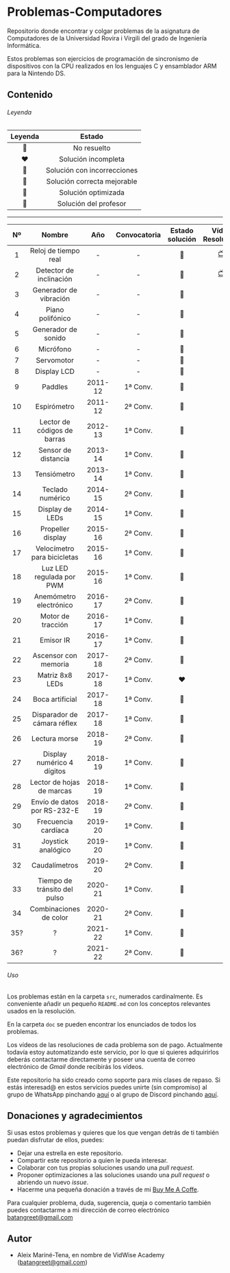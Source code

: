 # Problemas-Computadores
Repositorio donde encontrar y colgar problemas de la asignatura de Computadores de la Universidad Rovira i Virgili del 
grado de Ingeniería Informática. 

Estos problemas son ejercicios de programación de sincronismo de dispositivos con la CPU realizados en los lenguajes C 
y ensamblador ARM para la Nintendo DS.

## Contenido

###### Leyenda
| Leyenda | Estado |
| :---: | :---: |
| 🖤 | No resuelto |
| ❤️ | Solución incompleta |
| 🧡 | Solución con incorrecciones |
| 💛 | Solución correcta mejorable |
| 💚 | Solución optimizada |
| 💖 | Solución del profesor |


---
| Nº    | Nombre                          | Año     | Convocatoria | Estado solución | Vídeo Resolución                    |
| :---: | :-----------------------------: | :---:   | :----------: | :-------------: | :---------------------------------: |
| 1     | Reloj de tiempo real            | -       | -            | 💚               | [📺](https://youtu.be/4TT_tyNeHog)  |
| 2     | Detector de inclinación         | -       | -            | 💚               | [📺](https://youtu.be/4TT_tyNeHog)  |
| 3     | Generador de vibración          | -       | -            | 💖               |                                    |
| 4     | Piano polifónico                | -       | -            | 🖤               |                                    |
| 5     | Generador de sonido             | -       | -            | 🖤               |                                    |
| 6     | Micrófono                       | -       | -            | 🖤               |                                    |
| 7     | Servomotor                      | -       | -            | 🖤               |                                    |
| 8     | Display LCD                     | -       | -            | 🖤               |                                    |
| 9     | Paddles                         | 2011-12 | 1ª Conv.     | 💖               |                                    |
| 10    | Espirómetro                     | 2011-12 | 2ª Conv.     | 🖤               |                                    |
| 11    | Lector de códigos de barras     | 2012-13 | 1ª Conv.     | 🖤               |                                    |
| 12    | Sensor de distancia             | 2013-14 | 1ª Conv.     | 🖤               |                                    |
| 13    | Tensiómetro                     | 2013-14 | 1ª Conv.     | 🖤               |                                    |
| 14    | Teclado numérico                | 2014-15 | 2ª Conv.     | 💖               |                                    |
| 15    | Display de LEDs                 | 2014-15 | 1ª Conv.     | 🖤               |                                    |
| 16    | Propeller display               | 2015-16 | 2ª Conv.     | 🖤               |                                    |
| 17    | Velocímetro para bicicletas     | 2015-16 | 1ª Conv.     | 🖤               |                                    |
| 18    | Luz LED regulada por PWM        | 2015-16 | 1ª Conv.     | 🖤               |                                    |
| 19    | Anemómetro electrónico          | 2016-17 | 2ª Conv.     | 🖤               |                                    |
| 20    | Motor de tracción               | 2016-17 | 1ª Conv.     | 💖               |                                    |
| 21    | Emisor IR                       | 2016-17 | 1ª Conv.     | 🖤               |                                    |
| 22    | Ascensor con memoria            | 2017-18 | 2ª Conv.     | 🖤               |                                    |
| 23    | Matriz 8x8 LEDs                 | 2017-18 | 1ª Conv.     | ❤️               |                                    |
| 24    | Boca artificial                 | 2017-18 | 1ª Conv.     | 🖤               |                                    |
| 25    | Disparador de cámara réflex     | 2017-18 | 1ª Conv.     | 🖤               |                                    |
| 26    | Lectura morse                   | 2018-19 | 2ª Conv.     | 🖤               |                                    |
| 27    | Display numérico 4 dígitos      | 2018-19 | 1ª Conv.     | 🖤               |                                    |
| 28    | Lector de hojas de marcas       | 2018-19 | 1ª Conv.     | 💛               |                                    |
| 29    | Envío de datos por RS-232-E     | 2018-19 | 2ª Conv.     | 🖤               |                                    |
| 30    | Frecuencia cardíaca             | 2019-20 | 1ª Conv.     | 🖤               |                                    |
| 31    | Joystick analógico              | 2019-20 | 1ª Conv.     | 🖤               |                                    |
| 32    | Caudalímetros                   | 2019-20 | 2ª Conv.     | 🖤               |                                    |
| 33    | Tiempo de tránsito del pulso    | 2020-21 | 1ª Conv.     | 🖤               |                                    |
| 34    | Combinaciones de color          | 2020-21 | 2ª Conv.     | 💚               |                                    |
| 35?   | ?                               | 2021-22 | 1ª Conv.     | 🖤               |                                    |
| 36?   | ?                               | 2021-22 | 2ª Conv.     | 🖤               |                                    |



###### Uso
Los problemas están en la carpeta `src`, numerados cardinalmente. Es conveniente añadir un pequeño `README.md` con los 
conceptos relevantes usados en la resolución.

En la carpeta `doc` se pueden encontrar los enunciados de todos los problemas.

Los vídeos de las resoluciones de cada problema son de pago. Actualmente todavía estoy automatizando este servicio, 
por lo que si quieres adquirirlos deberás contactarme directamente y poseer una cuenta de correo electrónico de *Gmail* 
donde recibirás los vídeos.

Este repositorio ha sido creado como soporte para mis clases de repaso. Si estás interesad@ en estos servicios puedes 
unirte (sin compromiso) al grupo de WhatsApp pinchando [aquí](https://chat.whatsapp.com/LCdX5oKUFnACIxTl6hq0rO) o al 
grupo de Discord pinchando [aquí](https://discord.gg/WMvWRwGm).

## Donaciones y agradecimientos

Si usas estos problemas y quieres que los que vengan detrás de ti también puedan disfrutar de ellos, puedes:
* Dejar una estrella en este repositorio.
* Compartir este repositorio a quien le pueda interesar.
* Colaborar con tus propias soluciones usando una *pull request*.  
* Proponer optimizaciones a las soluciones usando una *pull request* o abriendo un nuevo *issue*. 
* Hacerme una pequeña donación a través de mi [Buy Me A Coffe](https://www.buymeacoffee.com/VidWise).

Para cualquier problema, duda, sugerencia, queja o comentario también puedes contactarme a mi dirección de correo 
electrónico [batangreet@gmail.com](batangreet@gmail.com)


## Autor
- Aleix Mariné-Tena, en nombre de VidWise Academy ([batangreet@gmail.com](batangreet@gmail.com)) 